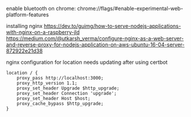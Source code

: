 enable bluetooth on chrome: 
chrome://flags/#enable-experimental-web-platform-features

installing nginx
https://dev.to/guimg/how-to-serve-nodejs-applications-with-nginx-on-a-raspberry-jld
https://medium.com/@utkarsh_verma/configure-nginx-as-a-web-server-and-reverse-proxy-for-nodejs-application-on-aws-ubuntu-16-04-server-872922e21d38


nginx configuration for location needs updating after using certbot
```
location / {
    proxy_pass http://localhost:3000;
    proxy_http_version 1.1;
    proxy_set_header Upgrade $http_upgrade;
    proxy_set_header Connection 'upgrade';
    proxy_set_header Host $host;
    proxy_cache_bypass $http_upgrade;
}

```
